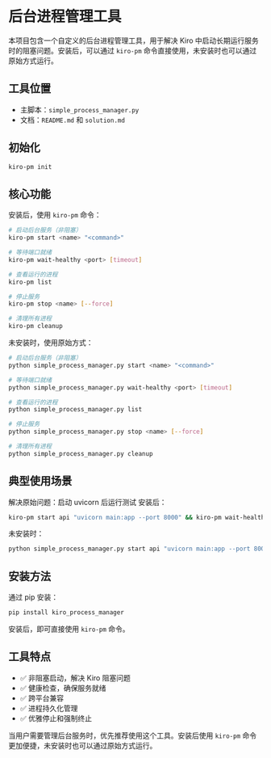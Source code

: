 # 后台进程管理工具

本项目包含一个自定义的后台进程管理工具，用于解决 Kiro 中启动长期运行服务时的阻塞问题。安装后，可以通过 `kiro-pm` 命令直接使用，未安装时也可以通过原始方式运行。

## 工具位置
- 主脚本：`simple_process_manager.py`
- 文档：`README.md` 和 `solution.md`
## 初始化
```bash
kiro-pm init
```


## 核心功能
安装后，使用 `kiro-pm` 命令：
```bash
# 启动后台服务（非阻塞）
kiro-pm start <name> "<command>"

# 等待端口就绪
kiro-pm wait-healthy <port> [timeout]

# 查看运行的进程
kiro-pm list

# 停止服务
kiro-pm stop <name> [--force]

# 清理所有进程
kiro-pm cleanup
```

未安装时，使用原始方式：
```bash
# 启动后台服务（非阻塞）
python simple_process_manager.py start <name> "<command>"

# 等待端口就绪
python simple_process_manager.py wait-healthy <port> [timeout]

# 查看运行的进程
python simple_process_manager.py list

# 停止服务
python simple_process_manager.py stop <name> [--force]

# 清理所有进程
python simple_process_manager.py cleanup
```

## 典型使用场景
解决原始问题：启动 uvicorn 后运行测试
安装后：
```bash
kiro-pm start api "uvicorn main:app --port 8000" && kiro-pm wait-healthy 8000 30 && pytest tests/integration/ && kiro-pm stop api
```

未安装时：
```bash
python simple_process_manager.py start api "uvicorn main:app --port 8000" && python simple_process_manager.py wait-healthy 8000 30 && pytest tests/integration/ && python simple_process_manager.py stop api
```

## 安装方法
通过 pip 安装：
```bash
pip install kiro_process_manager
```

安装后，即可直接使用 `kiro-pm` 命令。

## 工具特点
- ✅ 非阻塞启动，解决 Kiro 阻塞问题
- ✅ 健康检查，确保服务就绪
- ✅ 跨平台兼容
- ✅ 进程持久化管理
- ✅ 优雅停止和强制终止

当用户需要管理后台服务时，优先推荐使用这个工具。安装后使用 `kiro-pm` 命令更加便捷，未安装时也可以通过原始方式运行。

